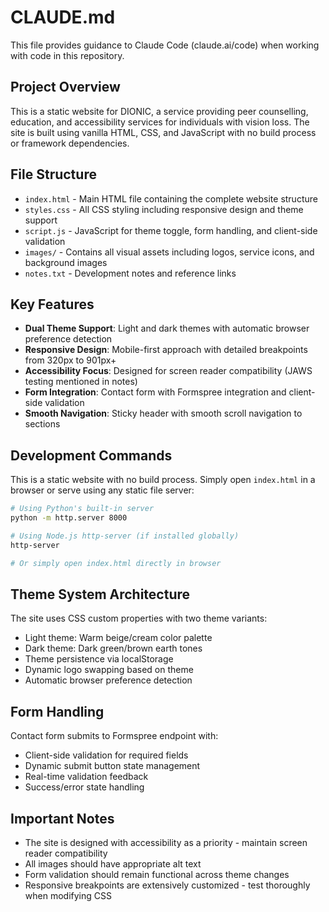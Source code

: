 # CLAUDE.md

This file provides guidance to Claude Code (claude.ai/code) when working with code in this repository.

## Project Overview

This is a static website for DIONIC, a service providing peer counselling, education, and accessibility services for individuals with vision loss. The site is built using vanilla HTML, CSS, and JavaScript with no build process or framework dependencies.

## File Structure

- `index.html` - Main HTML file containing the complete website structure
- `styles.css` - All CSS styling including responsive design and theme support
- `script.js` - JavaScript for theme toggle, form handling, and client-side validation
- `images/` - Contains all visual assets including logos, service icons, and background images
- `notes.txt` - Development notes and reference links

## Key Features

- **Dual Theme Support**: Light and dark themes with automatic browser preference detection
- **Responsive Design**: Mobile-first approach with detailed breakpoints from 320px to 901px+
- **Accessibility Focus**: Designed for screen reader compatibility (JAWS testing mentioned in notes)
- **Form Integration**: Contact form with Formspree integration and client-side validation
- **Smooth Navigation**: Sticky header with smooth scroll navigation to sections

## Development Commands

This is a static website with no build process. Simply open `index.html` in a browser or serve using any static file server:

```bash
# Using Python's built-in server
python -m http.server 8000

# Using Node.js http-server (if installed globally)
http-server

# Or simply open index.html directly in browser
```

## Theme System Architecture

The site uses CSS custom properties with two theme variants:
- Light theme: Warm beige/cream color palette
- Dark theme: Dark green/brown earth tones
- Theme persistence via localStorage
- Dynamic logo swapping based on theme
- Automatic browser preference detection

## Form Handling

Contact form submits to Formspree endpoint with:
- Client-side validation for required fields
- Dynamic submit button state management
- Real-time validation feedback
- Success/error state handling

## Important Notes

- The site is designed with accessibility as a priority - maintain screen reader compatibility
- All images should have appropriate alt text
- Form validation should remain functional across theme changes
- Responsive breakpoints are extensively customized - test thoroughly when modifying CSS